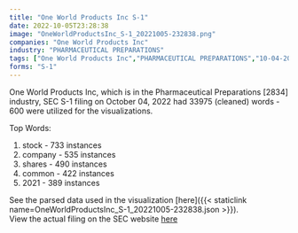 ```yaml
---
title: "One World Products Inc S-1"
date: 2022-10-05T23:28:38
image: "OneWorldProductsInc_S-1_20221005-232838.png"
companies: "One World Products Inc"
industry: "PHARMACEUTICAL PREPARATIONS"
tags: ["One World Products Inc","PHARMACEUTICAL PREPARATIONS","10-04-2022","S-1"]
forms: "S-1"
---
```

One World Products Inc, which is in the Pharmaceutical Preparations [2834] industry, SEC S-1 filing on October 04, 2022 had 33975 (cleaned) words - 600 were utilized for the visualizations.

Top Words:
1. stock - 733 instances
2. company - 535 instances
3. shares - 490 instances
4. common - 422 instances
5. 2021 - 389 instances


See the parsed data used in the visualization [here]({{< staticlink name=OneWorldProductsInc_S-1_20221005-232838.json >}}).  
View the actual filing on the SEC website [here](https://www.sec.gov/Archives/edgar/data/1622244/0001493152-22-027560.txt)